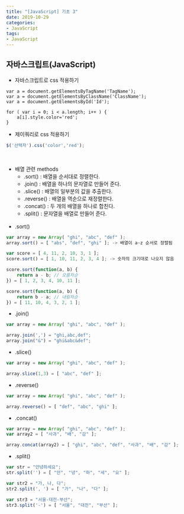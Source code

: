 ```yaml
---
title: "[JavaScript] 기초 3"
date: 2019-10-29
categories:
- JavaScript
tags:
- JavaScript
---
```


## 자바스크립트(JavaScript)
- 자바스크립트로 css 적용하기
```
var a = document.getElementsByTagName('TagName');
var a = document.getElementsByClassName('ClassName');
var a = document.getElementsById('Id');

for ( var i = 0; i < a.length; i++ ) {
    a[i].style.color='red';
}
```
- 제이쿼리로 css 적용하기
```javascript
$('선택자').css('color','red');
```
<br>

- 배열 관련 methods
    - .sort() : 배열을 순서대로 정렬한다.
    - .join() : 배열을 하나의 문자열로 만들어 준다.
    - .slice() : 배열의 일부분의 값을 추출한다.
    - .reverse() : 배열을 역순으로 재정렬한다.
    - .concat() : 두 개의 배열을 하나로 합친다.
    - .split() : 문자열을 배열로 만들어 준다.<br><br>
- .sort()
```javascript
var array = new Array( "ghi", "abc", "def" );
array.sort() = [ "abs", "def", "ghi" ]; -> 배열이 a~z 순서로 정렬됨

var score = [ 4, 11, 2, 10, 3, 1 ];
score.sort() = [ 1, 10, 11, 2, 3, 4 ]; -> 숫자의 크기대로 나오지 않음

score.sort(function(a, b) { 
    return a - b; // 오름차순
}) = [ 1, 2, 3, 4, 10, 11 ];

score.sort(function(a, b) { 
    return b - a; // 내림차순
}) = [ 11, 10, 4, 3, 2, 1 ];
```
- .join()
```javascript
var array = new Array( "ghi", "abc", "def" );

array.join(',') = "ghi,abc,def";
array.join("&") = "ghi&abc&def";
```
- .slice()
```javascript
var array = new Array( "ghi", "abc", "def" );

array.slice(1,3) = [ "abc", "def" ];
```
- .reverse()
```javascript
var array = new Array( "ghi", "abc", "def" );

array.reverse() = [ "def", "abc", "ghi" ];
```
- .concat()
```javascript
var array = new Array( "ghi", "abc", "def" );
var array2 = [ "사과", "배", "감" ];

array.concat(array2) = [ "ghi", "abc", "def", "사과", "배", "감" ];
```
- .split()
```javascript
var str = "안녕하세요";
str.split('') = [ "안", "녕", "하", "세", "요" ];

var str2 = "가, 나, 다";
str2.split(', ') = [ "가", "나", "다" ];

var str3 = "서울-대전-부산";
str3.split('-') = [ "서울", "대전", "부산" ];
```
